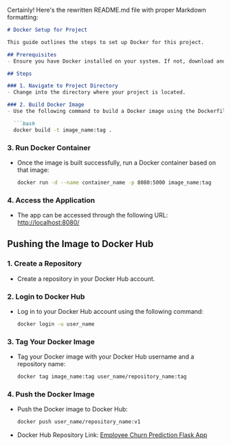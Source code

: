 Certainly! Here's the rewritten README.md file with proper Markdown formatting:

```markdown
# Docker Setup for Project

This guide outlines the steps to set up Docker for this project.

## Prerequisites
- Ensure you have Docker installed on your system. If not, download and install it from the [official Docker website](https://www.docker.com/get-started).

## Steps

### 1. Navigate to Project Directory
- Change into the directory where your project is located.

### 2. Build Docker Image
- Use the following command to build a Docker image using the Dockerfile:

  ```bash
  docker build -t image_name:tag .
  ```

### 3. Run Docker Container
- Once the image is built successfully, run a Docker container based on that image:

  ```bash
  docker run -d --name container_name -p 8080:5000 image_name:tag
  ```

### 4. Access the Application
- The app can be accessed through the following URL: [http://localhost:8080/](http://localhost:8080/)

## Pushing the Image to Docker Hub

### 1. Create a Repository
- Create a repository in your Docker Hub account.

### 2. Login to Docker Hub
- Log in to your Docker Hub account using the following command:

  ```bash
  docker login -u user_name
  ```

### 3. Tag Your Docker Image
- Tag your Docker image with your Docker Hub username and a repository name:

  ```bash
  docker tag image_name:tag user_name/repository_name:tag
  ```

### 4. Push the Docker Image
- Push the Docker image to Docker Hub:

  ```bash
  docker push user_name/repository_name:v1
  ```

- Docker Hub Repository Link: [Employee Churn Prediction Flask App](https://hub.docker.com/r/shahinmahmud53/employee-churn-prediction-flask-app)
```

